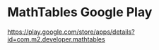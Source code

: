 # MathTables Google Play

https://play.google.com/store/apps/details?id=com.m2.developer.mathtables
